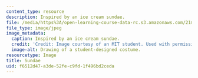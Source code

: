 ```yaml
---
content_type: resource
description: Inspired by an ice cream sundae.
file: /media/https%3A/open-learning-course-data-rc.s3.amazonaws.com/21m-732-beginning-costume-design-and-construction-fall-2008/f6512d47a3de52fec9fd1f496bd2ceda_sundae.jpg
file_type: image/jpeg
image_metadata:
  caption: Inspired by an ice cream sundae.
  credit: 'Credit: Image courtesy of an MIT student. Used with permission.'
  image-alt: Drawing of a student-designed costume.
resourcetype: Image
title: Sundae
uid: f6512d47-a3de-52fe-c9fd-1f496bd2ceda
---
```


